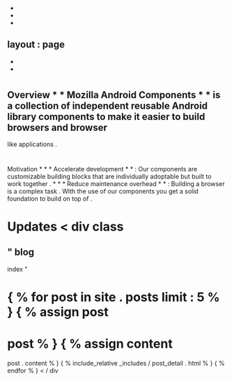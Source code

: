 -
-
-
layout
:
page
-
-
-
#
Overview
*
*
Mozilla
Android
Components
*
*
is
a
collection
of
independent
reusable
Android
library
components
to
make
it
easier
to
build
browsers
and
browser
-
like
applications
.
#
Motivation
*
*
*
Accelerate
development
*
*
:
Our
components
are
customizable
building
blocks
that
are
individually
adoptable
but
built
to
work
together
.
*
*
*
Reduce
maintenance
overhead
*
*
:
Building
a
browser
is
a
complex
task
.
With
the
use
of
our
components
you
get
a
solid
foundation
to
build
on
top
of
.
#
Updates
<
div
class
=
"
blog
-
index
"
>
{
%
for
post
in
site
.
posts
limit
:
5
%
}
{
%
assign
post
=
post
%
}
{
%
assign
content
=
post
.
content
%
}
{
%
include_relative
_includes
/
post_detail
.
html
%
}
{
%
endfor
%
}
<
/
div
>
